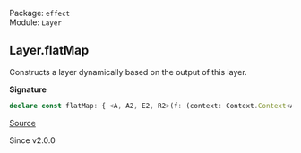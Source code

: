 Package: `effect`<br />
Module: `Layer`<br />

## Layer.flatMap

Constructs a layer dynamically based on the output of this layer.

**Signature**

```ts
declare const flatMap: { <A, A2, E2, R2>(f: (context: Context.Context<A>) => Layer<A2, E2, R2>): <E, R>(self: Layer<A, E, R>) => Layer<A2, E2 | E, R2 | R>; <A, E, R, A2, E2, R2>(self: Layer<A, E, R>, f: (context: Context.Context<A>) => Layer<A2, E2, R2>): Layer<A2, E | E2, R | R2>; }
```

[Source](https://github.com/Effect-TS/effect/tree/main/packages/effect/src/Layer.ts#L367)

Since v2.0.0